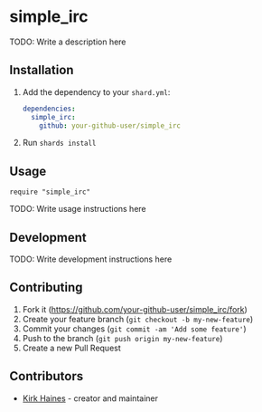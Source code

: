 # simple_irc

TODO: Write a description here

## Installation

1. Add the dependency to your `shard.yml`:

   ```yaml
   dependencies:
     simple_irc:
       github: your-github-user/simple_irc
   ```

2. Run `shards install`

## Usage

```crystal
require "simple_irc"
```

TODO: Write usage instructions here

## Development

TODO: Write development instructions here

## Contributing

1. Fork it (<https://github.com/your-github-user/simple_irc/fork>)
2. Create your feature branch (`git checkout -b my-new-feature`)
3. Commit your changes (`git commit -am 'Add some feature'`)
4. Push to the branch (`git push origin my-new-feature`)
5. Create a new Pull Request

## Contributors

- [Kirk Haines](https://github.com/your-github-user) - creator and maintainer
